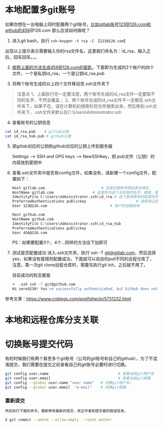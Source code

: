 # 本地配置多git账号

如果你想在一台电脑上同时配置两个git账号，比如gitlab账号123@126.com和github的456@126.com
那么应该如何做呢？

1. 进入git bash，执行 `ssh-keygen -t rsa -C 【123@126.com】`

出现以上提示表示需要输入你的rsa文件名，这里我们命名为：id_rsa，输入之后，回车回车。。。

2. 依照上面的方法生成456@126.com的密匙，下面即为生成的2个账户的四个文件，一个是私钥id_rsa，一个是公钥id_rsa.pub

3. 将两个账号生成的以上四个文件移动至.ssh文件夹下

> 注意点
> 1、上面执行完一定要注意，两个账号生成的id_rsa文件一定要取不同的名字，不然会覆盖；
> 2、两个账号生成的id_rsa文件不一定都在.ssh文件夹下，如果不在，请在计算机的搜索栏将文件搜索出来，然后移到.ssh文件夹下，.ssh文件夹默认在C:\Users\Administrator.ssh

4. 查看账号的公钥信息

```bash
cat id_rsa.pub    # gitlab公钥
cat id_rsa_hub.pub # github公钥
```




5. 把gitlab对应的公钥和github对应的公钥上传到服务器

   Settings	—>	SSH and GPG keys	—>	NewSSHkey，把.pub文件（公钥）的内容放到密钥中

6. 查看.ssh文件夹中是否有config文件，如果没有，请新建一个config文件，配置如下：

   ```bash
   Host gitlab.com 							# 这是远程账号网址真实域名
   HostName gitlab.com 					# 这是你为这个主机取的名字，随意，题主为了省事直接叫gitlab.com
   IdentityFile C:\Users\Administrator.ssh\id_rsa # 这个是该账号的私钥文件
   PreferredAuthentications publickey 						# 选择用公钥与远程建立联系
   User 123@126.com 							# 用户的远程账号
   
   Host github.com
   HostName github.com
   IdentityFile C:\Users\Administrator.ssh\id_rsa_hub
   PreferredAuthentications publickey
   User 456@126.com
   ```

   PS：如果要配置3个，4个…同样的方法往下加即可
   

7. 测试是否配置成功
   进入.ssh文件夹，执行 ssh -T git@gitlab.com，然后选择yes，如果没有报错则配置成功，下面就可以自由的pull不同的远程仓库了，注意，第一次git clone远程仓库时，需要先执行git init，之后就不用了。

   目前成功的标志都是

   ```bash
   ➜  .ssh ssh -T git@github.com
   Hi zero9230! You've successfully authenticated, but GitHub does not provide shell access.
   ```

   

参考文章：https://www.cnblogs.com/popfisher/p/5731232.html



# 本地和远程仓库分支关联





# 切换账号提交代码

有的时候我们有两个甚至多个git账号（公司的git账号和自己的github），为了不混淆提交，我们需要在提交之前查看自己的git账号必要时进行切换。

```bash
git config user.name								# 查看当前git用户名 
git config user.email								# 查看当前git邮箱
git config --global user.name "user name"	# 切换git用户名:
git config --global user.email  "e-mail"	# 切换git邮箱
```





### 重新提交

```bash
然后执行下面的命令，重新修改最新的提交，改正作者和提交者的错误信息。

$ git commit --amend --allow-empty --reset-author
```

